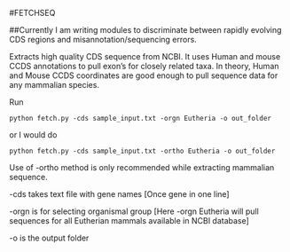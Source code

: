 #FETCHSEQ

##Currently I am writing modules to discriminate between rapidly evolving CDS regions and misannotation/sequencing errors. 


Extracts high quality CDS sequence from NCBI. It uses Human and mouse CCDS annotations to pull exon’s for closely related taxa. In theory, Human and Mouse CCDS coordinates are good enough to pull sequence data for any mammalian species.

Run
```
python fetch.py -cds sample_input.txt -orgn Eutheria -o out_folder
```
or I would do
```
python fetch.py -cds sample_input.txt -ortho Eutheria -o out_folder
```
Use of -ortho method is only recommended while extracting mammalian sequence. 

-cds takes text file with gene names [Once gene in one line]

-orgn is for selecting organismal group [Here -orgn Eutheria will pull sequences for all Eutherian mammals available in NCBI database]

-o is the output folder
